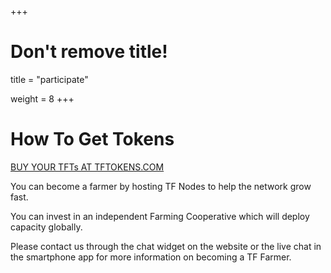 +++
# Don't remove title!

title = "participate"

weight = 8
+++
# How To Get Tokens

[BUY YOUR TFTs AT TFTOKENS.COM](http://www.tftokens.com)

You can become a farmer by hosting TF Nodes to help the network grow fast.

You can invest in an independent Farming Cooperative which will deploy capacity globally.

Please contact us through the chat widget on the website or the live chat in the smartphone app for more information on becoming a TF Farmer.
